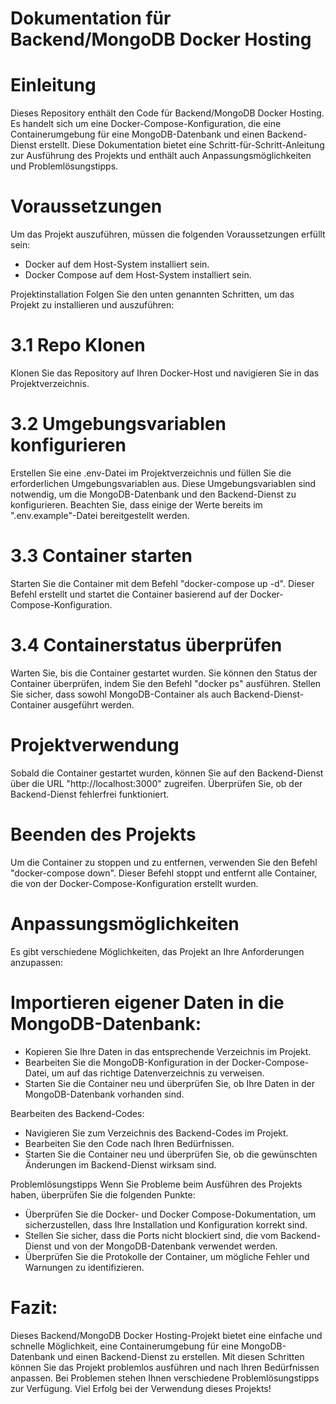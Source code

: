 # Dokumentation für Backend/MongoDB Docker Hosting

# Einleitung
Dieses Repository enthält den Code für Backend/MongoDB Docker Hosting. Es handelt sich um eine Docker-Compose-Konfiguration, die eine Containerumgebung für eine MongoDB-Datenbank und einen Backend-Dienst erstellt. Diese Dokumentation bietet eine Schritt-für-Schritt-Anleitung zur Ausführung des Projekts und enthält auch Anpassungsmöglichkeiten und Problemlösungstipps.

# Voraussetzungen
Um das Projekt auszuführen, müssen die folgenden Voraussetzungen erfüllt sein:

- Docker auf dem Host-System installiert sein.
- Docker Compose auf dem Host-System installiert sein.

Projektinstallation Folgen Sie den unten genannten Schritten, um das Projekt zu installieren und auszuführen:

# 3.1 Repo Klonen
Klonen Sie das Repository auf Ihren Docker-Host und navigieren Sie in das Projektverzeichnis.

# 3.2 Umgebungsvariablen konfigurieren
Erstellen Sie eine .env-Datei im Projektverzeichnis und füllen Sie die erforderlichen Umgebungsvariablen aus. Diese Umgebungsvariablen sind notwendig, um die MongoDB-Datenbank und den Backend-Dienst zu konfigurieren. Beachten Sie, dass einige der Werte bereits im ".env.example"-Datei bereitgestellt werden.

# 3.3 Container starten
Starten Sie die Container mit dem Befehl "docker-compose up -d". Dieser Befehl erstellt und startet die Container basierend auf der Docker-Compose-Konfiguration.

# 3.4 Containerstatus überprüfen
Warten Sie, bis die Container gestartet wurden. Sie können den Status der Container überprüfen, indem Sie den Befehl "docker ps" ausführen. Stellen Sie sicher, dass sowohl MongoDB-Container als auch Backend-Dienst-Container ausgeführt werden.

# Projektverwendung
Sobald die Container gestartet wurden, können Sie auf den Backend-Dienst über die URL "http://localhost:3000" zugreifen. Überprüfen Sie, ob der Backend-Dienst fehlerfrei funktioniert.

# Beenden des Projekts
Um die Container zu stoppen und zu entfernen, verwenden Sie den Befehl "docker-compose down". Dieser Befehl stoppt und entfernt alle Container, die von der Docker-Compose-Konfiguration erstellt wurden.

# Anpassungsmöglichkeiten
Es gibt verschiedene Möglichkeiten, das Projekt an Ihre Anforderungen anzupassen:

# Importieren eigener Daten in die MongoDB-Datenbank:

- Kopieren Sie Ihre Daten in das entsprechende Verzeichnis im Projekt.
- Bearbeiten Sie die MongoDB-Konfiguration in der Docker-Compose-Datei, um auf das richtige Datenverzeichnis zu verweisen.
- Starten Sie die Container neu und überprüfen Sie, ob Ihre Daten in der MongoDB-Datenbank vorhanden sind.

Bearbeiten des Backend-Codes:

- Navigieren Sie zum Verzeichnis des Backend-Codes im Projekt.
- Bearbeiten Sie den Code nach Ihren Bedürfnissen.
- Starten Sie die Container neu und überprüfen Sie, ob die gewünschten Änderungen im Backend-Dienst wirksam sind.

Problemlösungstipps Wenn Sie Probleme beim Ausführen des Projekts haben, überprüfen Sie die folgenden Punkte:

- Überprüfen Sie die Docker- und Docker Compose-Dokumentation, um sicherzustellen, dass Ihre Installation und Konfiguration korrekt sind.
- Stellen Sie sicher, dass die Ports nicht blockiert sind, die vom Backend-Dienst und von der MongoDB-Datenbank verwendet werden.
- Überprüfen Sie die Protokolle der Container, um mögliche Fehler und Warnungen zu identifizieren.

# Fazit:
Dieses Backend/MongoDB Docker Hosting-Projekt bietet eine einfache und schnelle Möglichkeit, eine Containerumgebung für eine MongoDB-Datenbank und einen Backend-Dienst zu erstellen. Mit diesen Schritten können Sie das Projekt problemlos ausführen und nach Ihren Bedürfnissen anpassen. Bei Problemen stehen Ihnen verschiedene Problemlösungstipps zur Verfügung. Viel Erfolg bei der Verwendung dieses Projekts!